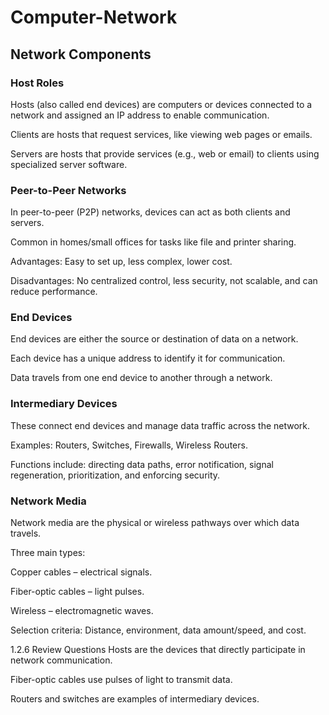 # Computer-Network

## Network Components

### Host Roles
Hosts (also called end devices) are computers or devices connected to a network and assigned an IP address to enable communication.

Clients are hosts that request services, like viewing web pages or emails.

Servers are hosts that provide services (e.g., web or email) to clients using specialized server software.

### Peer-to-Peer Networks
In peer-to-peer (P2P) networks, devices can act as both clients and servers.

Common in homes/small offices for tasks like file and printer sharing.

Advantages: Easy to set up, less complex, lower cost.

Disadvantages: No centralized control, less security, not scalable, and can reduce performance.

### End Devices
End devices are either the source or destination of data on a network.

Each device has a unique address to identify it for communication.

Data travels from one end device to another through a network.

### Intermediary Devices
These connect end devices and manage data traffic across the network.

Examples: Routers, Switches, Firewalls, Wireless Routers.

Functions include: directing data paths, error notification, signal regeneration, prioritization, and enforcing security.

### Network Media
Network media are the physical or wireless pathways over which data travels.

Three main types:

Copper cables – electrical signals.

Fiber-optic cables – light pulses.

Wireless – electromagnetic waves.

Selection criteria: Distance, environment, data amount/speed, and cost.


1.2.6 Review Questions
Hosts are the devices that directly participate in network communication.

Fiber-optic cables use pulses of light to transmit data.

Routers and switches are examples of intermediary devices.
